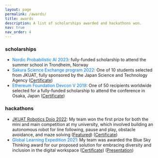 ```yaml
---
layout: page
permalink: /awards/
title: awards
description: A list of scholarships awarded and hackathons won.
nav: true
nav_order: 4
---
```


### scholarships
- <span style="color:#0076df;">Nordic Probabilistic AI 2023</span>: fully-funded scholarship to attend the summer school in Trondheim, Norway
- <span style="color:#0076df;">Sakura Science Exchange program 2022</span>: One of 10 students selected from JKUAT, fully sponsored by the Japan Science and Technology Agency ([Certificate](https://drive.google.com/file/d/1beFyOtoibYtU5rF_NfTf79YncPfjbSvH/view?usp=drive_link))
- <span style="color:#0076df;">Ethereum Foundation Devcon V 2019</span>: One of 50 recipients worldwide selected for a fully-funded scholarship to attend the conference in Osaka, Japan ([Certificate](https://drive.google.com/file/d/1KPMwzv38DcBdLyJQJ_r53Ryt76my1o3j/view?usp=sharing))

### hackathons
- <span style="color:#0076df;">[JKUAT Robotics Dojo 2022](https://roboticsdojo.github.io/competition2022.html)</span>: My team won the first prize for both the mini and main competition at my university, which involved building an autonomous robot for line following, pause and play, obstacle avoidance, and maze solving ([Featured](https://www.jkuat.ac.ke/harnessing-students-innovation-in-robotics-engineering/)) ([Certificate](https://drive.google.com/file/d/1RxXGg8-l2kkHAoRkP5_Flsrh_vUjBppD/view?usp=sharing))
- <span style="color:#0076df;">Global Learning Expedition 2021</span>: My team was awarded the Blue Sky Thinking award for our proposed solution for embracing diversity and inclusion in the digital workspace ([Certificate](https://drive.google.com/file/d/1Ru8F_yEoXwfT3k4CMCYjUsiE_7ceGxXr/view?usp=sharing)) ([Presentation](https://docs.google.com/presentation/d/1D0xeMncxtlDvI_Izn32GQysFcNsbE5YhLSY1r1WusWo/edit?usp=sharing))